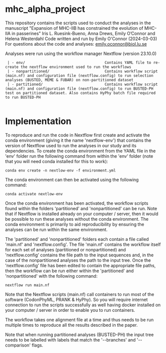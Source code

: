 # mhc_alpha_project

This repository contains the scripts used to conduct the analyses in the manuscript "Expansion of MHC-IIB has constrained the evolution of MHC-IIA in passerines"
Iris L. Ruesink-Bueno, Anna Drews, Emily O’Connor and Helena Westerdahl
Code written and run by Emily O'Connor (2024-03-03)
For questions about the code and analyses: emily.oconnor@biol.lu.se 

Analyses were run using the workflow manager Nextflow (version 23.10.0)

```
 | - env/                                    Contains YAML file to re-create the nextflow environment used to run the workflows
 | - nonpartitioned/                         Contains workflow script (main.nf) and configuration file (nextflow.config) to run selection analyses (BUSTED, MEME & FUBAR) on non-partitioned dataset  
 | - partitioned/                            Contains workflow script (main.nf) and configuration file (nextflow.config) to run BUSTED-PH test on partitioned dataset. Also contains HyPhy batch file required to run BUSTED-PH
 
 ```
 
# Implementation

To reproduce and run the code in Nextflow first create and activate the conda environment (giving it the name 'nextflow-env') that contains the version of Nextflow used to run the analyses in our study and its dependencies. To create the conda environment from the YAML file in the 'env' folder run the following command from within the 'env' folder (note that you will need conda installed for this to work):
```
conda env create -n nextlow-env -f environment.yml
```

The conda environment can then be activated using the following command:
```
conda activate nextlow-env
```

Once the conda environment has been activated, the workflow scripts found within the folders 'partitioned' and 'nonpartitioned' can be run. Note that if Nextflow is installed already on your computer / server, then it would be possible to run these analyses without the conda environment. The conda environment is primarily to aid reproducibility by ensuring the analyses can be run within the same environment.  

The 'partitioned' and 'nonpartitioned' folders each contain a file called 'main.nf' and 'nextflow.config'. The file 'main.nf' contains the workflow itself for each set of analyses (partitioned or nonpartitioned) and 'nextflow.config' contains the file path to the input sequences and, in the case of the nonpartitioned analyses the path to the input tree. Once the 'nextflow.config' file has been edited to contain the appropriate file paths, then the workflow can be run either within the 'partitioned' and 'nonpartitioned' with the following command:
```
nextflow run main.nf
```

Note that the Nextflow scripts (main.nf) call containers to run most of the software (CodonPhyML, PRANK & HyPhy). So you will require internet connection to run the scripts successfully as well having docker installed on your computer / server in order to enable you to run containers. 

The workflow takes one alignment file at a time and thus needs to be run multiple times to reproduce all the results described in the paper. 

 Note that when running partitioned analyses (BUSTED-PH) the input tree needs to be labelled with labels that match the '--branches' and '--comparison' flags.   



